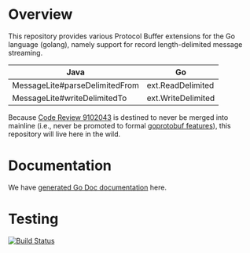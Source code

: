 # Overview
This repository provides various Protocol Buffer extensions for the Go
language (golang), namely support for record length-delimited message
streaming.

| Java                           | Go                 |
| ------------------------------ | ------------------ |
| MessageLite#parseDelimitedFrom | ext.ReadDelimited  |
| MessageLite#writeDelimitedTo   | ext.WriteDelimited |

Because [Code Review 9102043](https://codereview.appspot.com/9102043/) is
destined to never be merged into mainline (i.e., never be promoted to formal
[goprotobuf features](https://code.google.com/p/goprotobuf)), this repository
will live here in the wild.

# Documentation
We have [generated Go Doc documentation](http://godoc.org/github.com/matttproud/golang_protobuf_extensions/ext) here.

# Testing
[![Build Status](https://travis-ci.org/matttproud/golang_protobuf_extensions.png?branch=master)](https://travis-ci.org/matttproud/golang_protobuf_extensions)
